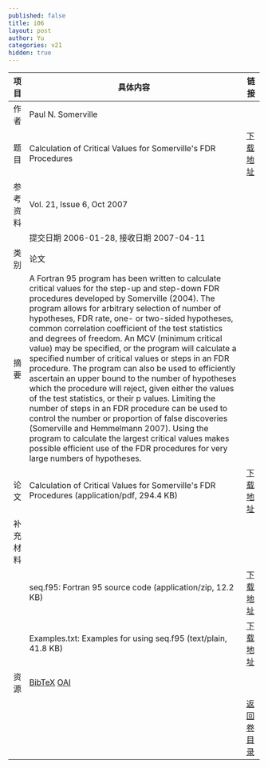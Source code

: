 ```yaml
---
published: false
title: i06
layout: post
author: Yu
categories: v21
hidden: true
---
```


| 项目 | 具体内容 | 链接 |
|---:|---|---|
| 作者 | Paul N. Somerville| |
| 题目 |Calculation of Critical Values for Somerville's FDR Procedures | [下载地址](http://www.jstatsoft.org/v21/i06/paper) |
| 参考资料 |Vol. 21, Issue 6, Oct 2007 | |
| | 提交日期 2006-01-28, 接收日期 2007-04-11| | 
| 类别 | 论文| |
| 摘要 | A Fortran 95 program has been written to calculate critical values for the step-up and step-down FDR procedures developed by Somerville (2004). The program allows for arbitrary selection of number of hypotheses, FDR rate, one- or two-sided hypotheses, common correlation coefficient of the test statistics and degrees of freedom. An MCV (minimum critical value) may be specified, or the program will calculate a specified number of critical values or steps in an FDR procedure.  The program can also be used to efficiently ascertain an upper bound to the number of hypotheses which the procedure will reject, given either the values of the test statistics, or their p values. Limiting the number of steps in an FDR procedure can be used to control the number or proportion of false discoveries (Somerville and Hemmelmann 2007). Using the program to calculate the largest critical values makes possible efficient use of the FDR procedures for very large numbers of hypotheses.| |
| 论文 | Calculation of Critical Values for Somerville's FDR Procedures  (application/pdf, 294.4 KB)| [下载地址](http://www.jstatsoft.org/v21/i06/paper) |
| 补充材料 | | |
| |seq.f95: Fortran 95 source code  (application/zip, 12.2 KB)|  [下载地址](http://www.jstatsoft.org/v21/i06/supp/1) |
| |Examples.txt: Examples for using seq.f95  (text/plain, 41.8 KB)|  [下载地址](http://www.jstatsoft.org/v21/i06/supp/2) |
| 资源 | [BibTeX](http://www.jstatsoft.org/v21/i06/bibtex) [OAI](http://www.jstatsoft.org/oai?verb=GetRecord&identifier=oai.jstatsoft/v21/i06&prefix=oai_dc)| |
| |  | [返回卷目录]({{site.baseurl}}/volume/v21.html) |